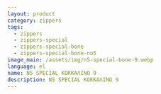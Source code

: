 ```yaml
---
layout: product
category: zippers
tags:
  - zippers
  - zippers-special
  - zippers-special-bone
  - zippers-special-bone-no5
image_main: /assets/img/n5-special-bone-9.webp
language: el
name: N5 SPECIAL ΚΟΚΚΑΛΙΝΟ 9
description: N5 SPECIAL ΚΟΚΚΑΛΙΝΟ 9
---
```

